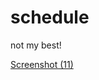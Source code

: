 # schedule

not my best!


[Screenshot (11)](https://user-images.githubusercontent.com/110000154/198163753-914de2ba-2a3d-4557-b01e-9e1778689ff6.png)

